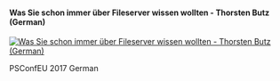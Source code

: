﻿#### Was Sie schon immer über Fileserver wissen wollten - Thorsten Butz (German)

[![Was Sie schon immer über Fileserver wissen wollten - Thorsten Butz (German)](https://i2.ytimg.com/vi/apXZURRCOrI/hqdefault.jpg "Was Sie schon immer über Fileserver wissen wollten - Thorsten Butz (German)")](https://www.youtube.com/watch?v=apXZURRCOrI)

PSConfEU 2017
German


